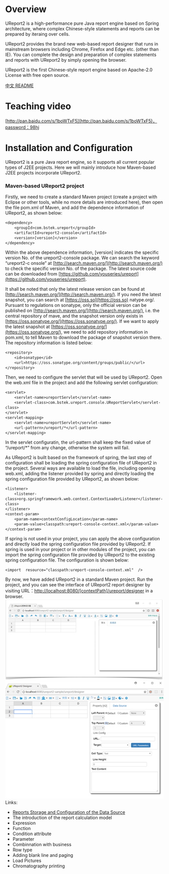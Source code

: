 # Overview

UReport2 is a high-performance pure Java report engine based on Spring architecture, where complex Chinese-style statements and reports can be prepared by iteraing over cells.

UReport2 provides the brand new web-based report designer that runs in mainstream browsers including Chrome, Firefox and Edge etc. \(other than IE\). You can complete the design and preparation of complex statements and reports with UReport2 by simply opening the browser.

UReport2 is the first Chinese-style report engine based on Apache-2.0 License with free open source.

[中文 README](README-zh_CN.md)

# Teaching video

[http://pan.baidu.com/s/1boWTxF5](http://pan.baidu.com/s/1boWTxF5)，password：98hj

# Installation and Configuration

UReport2 is a pure Java report engine, so it supports all current popular types of J2EE projects. Here we will mainly introduce how Maven-based J2EE projects incorporate UReport2.

### Maven-based UReport2 project

Firstly, we need to create a standard Maven project \(create a project with Eclipse or other tools, while no more details are introduced here\), then open the file pom.xml of Maven, and add the dependence information of UReport2, as shown below:

```
<dependency>
    <groupId>com.bstek.ureport</groupId>
    <artifactId>ureport2-console</artifactId>
    <version>[version]</version>
</dependency>
```

Within the above dependence information, \[version\] indicates the specific version No. of the ureport2-console package. We can search the keyword  “ureport2-c onsole” at [http://search.maven.org/](http://search.maven.org/) to check the specific version No. of the package. The latest source code can be downloaded from [https://github.com/youseries/ureport](https://github.com/youseries/ureport).

It shall be noted that only the latest release version can be found at [http://search.maven.org/](http://search.maven.org/). If you need the latest snapshot, you can search at [https://oss.so](https://oss.so) natype.org/. Pursuant to regulations on sonatype, only the official version can be published on [http://search.maven.org/](http://search.maven.org/), i.e. the central repository of mave, and the snapshot version only exists in [https://oss.sonatype.org/](https://oss.sonatype.org/). If we want to apply the latest snapshot at [https://oss.sonatype.org/](https://oss.sonatype.org/), we need to add repository information in pom.xml, to tell Maven to download the package of snapshot version there. The repository information is listed below:

```
<repository>
    <id>sonatype</id>
    <url>https://oss.sonatype.org/content/groups/public/</url>
</repository>
```

Then, we need to configure the servlet that will be used by UReport2. Open the web.xml file in the project and add the following servlet configuration:

```
<servlet>
    <servlet-name>ureportServlet</servlet-name>
    <servlet-class>com.bstek.ureport.console.UReportServlet</servlet-class>
</servlet>
<servlet-mapping>
    <servlet-name>ureportServlet</servlet-name>
    <url-pattern>/ureport/*</url-pattern>
</servlet-mapping>
```

In the servlet configuratin, the url-pattern shall keep the fixed value of “/ureport/\*” from any change, otherwise the system will fail.

As UReport2 is built based on the framework of spring, the last step of configuration shall be loading the spring configuration file of UReport2 in the project. Several ways are available to load the file, including opening web.xml, adding the listener provided by spring and directly loading the spring configuration file provided by UReport2, as shown below:

```
<listener>
    <listener-class>org.springframework.web.context.ContextLoaderListener</listener-class>
</listener>
<context-param>
    <param-name>contextConfigLocation</param-name>
    <param-value>classpath:ureport-console-context.xml</param-value>
</context-param>
```

If spring is not used in your project, you can apply the above configuration and directly load the spring configuration file provided by UReport2. If spring is used in your project or in other modules of the project, you can import the spring configuration file provided by UReport2 to the existing spring configuration file. The configuration is shown below:

```
<import  resource="classpath:ureport-console-context.xml"  />
```

By now, we have added UReport2 in a standard Maven project. Run the project, and you can see the interface of UReport2 report designer by visiting URL：[http://localhost:8080/\[contextPath\]/ureport/designer](http://localhost:8080/[contextPath]/ureport/designer) in a browser.![](docs/images/dd.png)![](docs/images/designer.png)Links:

* [Reports Storage and Configuration of the Data Source](docs/storage-datasource-config.md)
* The introduction of the report calculation model
* Expression
* Function
* Condition attribute
* Parameter
* Combinnation with business
* Row type
* Adding blank line and paging
* Load Pictures
* Chromatography printing



